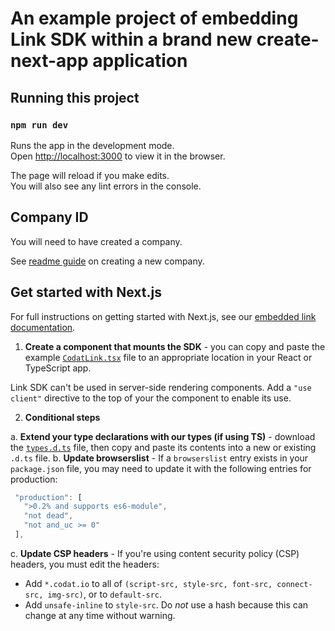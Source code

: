 # An example project of embedding Link SDK within a brand new create-next-app application

## Running this project

### `npm run dev`

Runs the app in the development mode.\
Open [http://localhost:3000](http://localhost:3000) to view it in the browser.

The page will reload if you make edits.\
You will also see any lint errors in the console.

## Company ID

You will need to have created a company.

See <a href="https://github.com/codatio/sdk-link/tree/main#create-a-new-company" target="_blank">readme guide</a> on creating a new company.

## Get started with Next.js

For full instructions on getting started with Next.js, see our [embedded link documentation](https://docs.codat.io/auth-flow/authorize-embedded-link).

1. **Create a component that mounts the SDK** - you can copy and paste the example <a href="https://github.com/codatio/sdk-link/blob/main/snippets/CodatLink.tsx" target="_blank">`CodatLink.tsx`</a> file to an appropriate location in your React or TypeScript app.

Link SDK can't be used in server-side rendering components. Add a `"use client"` directive to the top of your the component to enable its use.

2. **Conditional steps**

a. **Extend your type declarations with our types (if using TS)** - download the <a href="https://github.com/codatio/sdk-link/blob/main/snippets/types.d.ts" target="_blank"> `types.d.ts`</a> file, then copy and paste its contents into a new or existing `.d.ts` file.
b. **Update browserslist** - If a `browserslist` entry exists in your `package.json` file, you may need to update it with the following entries for production:

```js
 "production": [
   ">0.2% and supports es6-module",
   "not dead",
   "not and_uc >= 0"
 ],
```

c. **Update CSP headers** - If you're using content security policy (CSP) headers, you must edit the headers:

- Add `*.codat.io` to all of `(script-src, style-src, font-src, connect-src, img-src)`, or to `default-src`.
- Add `unsafe-inline` to `style-src`. Do _not_ use a hash because this can change at any time without warning.
